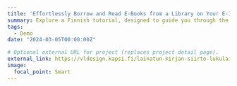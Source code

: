 ```yaml
---
title: 'Effortlessly Borrow and Read E-Books from a Library on Your E-Ink Device'
summary: Explore a Finnish tutorial, designed to guide you through the process of borrowing and reading e-books from libraries and Gutenberg Project for free on your E-Ink device. As an example, Vaski Libraries from Varsinais-Suomi (Proper Finland) are featured in this tutorial. Dive into the world of digital reading today!
tags:
  - Demo
date: "2024-03-05T00:00:00Z"

# Optional external URL for project (replaces project detail page).
external_link: https://vldesign.kapsi.fi/lainatun-kirjan-siirto-lukulaitteelle/index.html
image:
  focal_point: Smart
---
```


